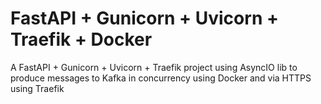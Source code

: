 # FastAPI + Gunicorn + Uvicorn + Traefik + Docker

A FastAPI + Gunicorn + Uvicorn + Traefik project using AsyncIO lib to produce messages to Kafka in concurrency using Docker and via HTTPS using Traefik
